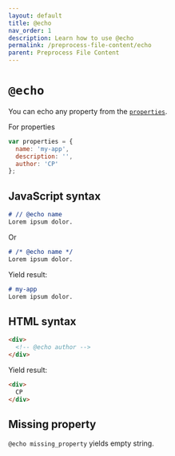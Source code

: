 ```yaml
---
layout: default
title: @echo
nav_order: 1
description: Learn how to use @echo
permalink: /preprocess-file-content/echo
parent: Preprocess File Content
---
```


# `@echo`

You can echo any property from the [`properties`](questions/features-and-properties#properties).

For properties
```js
var properties = {
  name: 'my-app',
  description: '',
  author: 'CP'
};
```

## JavaScript syntax

```md
# // @echo name
Lorem ipsum dolor.
```

Or

```md
# /* @echo name */
Lorem ipsum dolor.
```

Yield result:

```md
# my-app
Lorem ipsum dolor.
```

## HTML syntax

```html
<div>
  <!-- @echo author -->
</div>
```

Yield result:

```html
<div>
  CP
</div>
```

## Missing property

`@echo missing_property` yields empty string.
